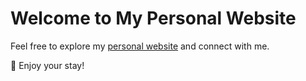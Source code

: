# Welcome to My Personal Website


Feel free to explore my [personal website](https://andromachitsoukala.github.io/webprofile/) and connect with me.

🌟 Enjoy your stay!
